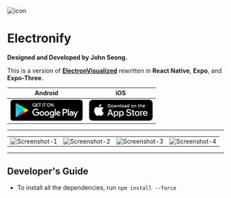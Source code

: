 <img width="100" alt="icon" src="https://user-images.githubusercontent.com/35755386/224520433-0d9d00f7-88d6-416e-a455-09d26341393a.png">

# Electronify

**Designed and Developed by John Seong.**

This is a version of [**ElectronVisualized**](https://github.com/wonmor/ElectronVisualized) rewritten in **React Native**, **Expo**, and **Expo-Three**.

| Android | iOS |
|:-:|:-:|
| [<img src="resources/img/google-play-badge.png" height="50">](https://play.google.com/store/apps/details?id=com.johnseong.electronify) | [<img src="resources/img/appstore-badge.png" height="50">](https://apps.apple.com/us/app/electronify/id6446613861) |

---

<table><tr>

<td valign="center"><img width="300" alt="Screenshot-1" src="https://user-images.githubusercontent.com/35755386/233473936-766ef713-f3b6-4e13-9bad-10b4314a6776.png"></td>

<td valign="center"><img width="300" alt="Screenshot-2" src="https://user-images.githubusercontent.com/35755386/233473941-29db85b2-e9fb-4777-8e87-fedf73035407.png"></td>

<td valign="center"><img width="300" alt="Screenshot-3" src="https://user-images.githubusercontent.com/35755386/233473944-d193b0df-8c62-4824-a8c6-ce0e862e23ad.png"></td>

<td valign="center"><img width="300" alt="Screenshot-4" src="https://user-images.githubusercontent.com/35755386/233473956-f5e5b7a4-f743-4efd-82e1-351ef8b3fd3a.png"></td>

</tr></table>

---

## Developer's Guide

- To install all the dependencies, run ```npm install --force```
